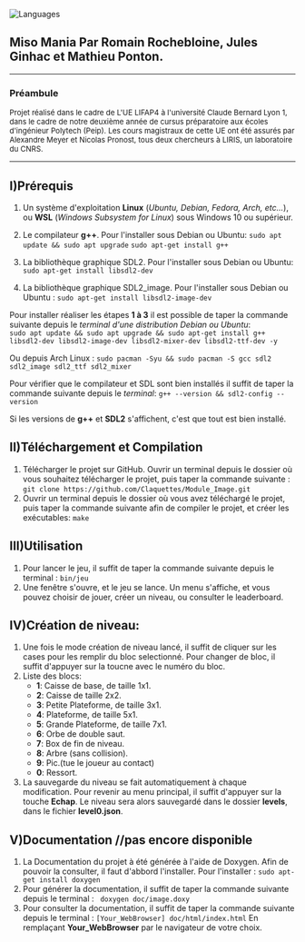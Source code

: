 ![Languages](https://img.shields.io/badge/Compatible-linuxX64%20macOSX64-success)

Miso Mania Par Romain Rochebloine, Jules Ginhac et Mathieu Ponton.
-------




-------
### Préambule
<font size="2"> 
Projet réalisé dans le cadre de L'UE LIFAP4 à l'université Claude Bernard Lyon 1, dans le cadre de notre deuxième année de cursus préparatoire
aux écoles d'ingénieur Polytech (Peip). Les cours magistraux de cette UE ont été assurés par Alexandre Meyer et Nicolas Pronost, tous deux 
chercheurs à LIRIS, un laboratoire du CNRS.
</font>

-------
## I)Prérequis
1. Un système d'exploitation **Linux** (*Ubuntu, Debian, Fedora, Arch, etc...*), ou **WSL** (*Windows Subsystem for Linux*) sous Windows 10 ou supérieur.
2. Le compilateur **g++**. 
    Pour l'installer sous Debian ou Ubuntu: 
    ```sudo apt update && sudo apt upgrade``` 
    ```sudo apt-get install g++ ```

3. La bibliothèque graphique SDL2.
    Pour l'installer sous Debian ou Ubuntu: 
    ```sudo apt-get install libsdl2-dev```

4. La bibliothèque graphique SDL2_image.
    Pour l'installer sous Debian ou Ubuntu : 
    ```sudo apt-get install libsdl2-image-dev```

Pour installer réaliser les étapes **1 à 3** il est possible de taper la commande suivante depuis le *terminal d'une distribution Debian ou Ubuntu*:   
    ```sudo apt update && sudo apt upgrade && sudo apt-get install g++ libsdl2-dev libsdl2-image-dev libsdl2-mixer-dev libsdl2-ttf-dev -y```

Ou depuis Arch Linux : 
    ```sudo pacman -Syu && sudo pacman -S gcc sdl2 sdl2_image sdl2_ttf sdl2_mixer```

Pour vérifier que le compilateur et SDL sont bien installés il suffit de taper la commande suivante depuis le *terminal*:
    ```g++ --version && sdl2-config --version```

Si  les versions de **g++** et **SDL2** s'affichent, c'est que tout est bien installé.

## II)Téléchargement et Compilation 
1. Télécharger le projet sur GitHub.
   Ouvrir un terminal depuis le dossier où vous souhaitez télécharger le projet, puis taper la commande suivante : 
   ```git clone https://github.com/Claquettes/Module_Image.git```
2. Ouvrir un terminal depuis le dossier où vous avez téléchargé le projet, puis taper la commande suivante afin de compiler le projet, et créer les exécutables: 
   ```make```

## III)Utilisation
1. Pour lancer le jeu, il suffit de taper la commande suivante depuis le terminal : 
   ```bin/jeu```
2. Une fenêtre s'ouvre, et le jeu se lance. Un menu s'affiche, et vous pouvez choisir de jouer, créer un niveau, ou consulter le leaderboard.

## IV)Création de niveau:
1. Une fois le mode création de niveau lancé, il suffit de cliquer sur les cases pour les remplir du bloc selectionné. Pour changer de bloc, il suffit d'appuyer sur la toucne avec le numéro du bloc.
2. Liste des blocs: 
    - **1**: Caisse de base, de taille 1x1.
    - **2**: Caisse de taille 2x2.
    - **3**: Petite Plateforme, de taille 3x1.
    - **4**: Plateforme, de taille 5x1.
    - **5**: Grande Plateforme, de taille 7x1.
    - **6**: Orbe de double saut.
    - **7**: Box de fin de niveau.
    - **8**: Arbre (sans collision).
    - **9**: Pic.(tue le joueur au contact)
    - **0**: Ressort.
3. La sauvegarde du niveau se fait automatiquement à chaque modification. Pour revenir au menu principal, il suffit d'appuyer sur la touche **Echap**. Le niveau sera alors sauvegardé dans le dossier **levels**, dans le fichier **level0.json**.

## V)Documentation //pas encore disponible
1.  La Documentation du projet à été générée à l'aide de Doxygen. Afin de pouvoir la consulter, il faut d'abbord l'installer. Pour l'installer : 
    ```sudo apt-get install doxygen```
2. Pour générer la documentation, il suffit de taper la commande suivante depuis le terminal : 
    ``` doxygen doc/image.doxy```
3. Pour consulter la documentation, il suffit de taper la commande suivante depuis le terminal : 
    ```[Your_WebBrowser] doc/html/index.html```
    En remplaçant **Your_WebBrowser** par le navigateur de votre choix.
